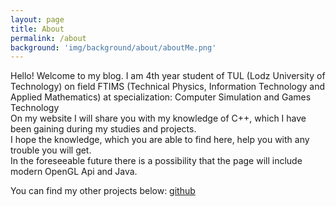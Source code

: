 ```yaml
---
layout: page
title: About
permalink: /about
background: 'img/background/about/aboutMe.png'
---
```


Hello!
Welcome to my blog. I am 4th year student of TUL (Lodz University of Technology) on field FTIMS (Technical Physics, Information Technology and Applied Mathematics) at specialization: Computer Simulation and Games Technology
<br>
On my website I will share you with my knowledge of C++, which I have been gaining during my studies and projects.
<br>
I hope the knowledge, which you are able to find here, help you with any trouble you will get.
<br>
In the foreseeable future there is a possibility that the page will include modern OpenGL Api and Java. 


You can find my other projects below:
[github][github] 


[github]: https://github.com/dr4gon37